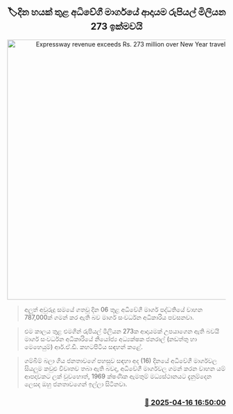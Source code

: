 <p align='center'><b><h2 align='center' title='Expressway revenue exceeds Rs. 273 million over New Year travel period'>🏷දින හයක් තුළ අධිවේගී මාර්ගයේ ආදායම රුපියල් මිලියන 273 ඉක්මවයි</h2></b></p>
<p align='center'><img src='https://helakuru.sgp1.cdn.digitaloceanspaces.com/esana/images/lib/highway[1].jpg' width='600' alt='Expressway revenue exceeds Rs. 273 million over New Year travel period'></p>

> අලුත් අවුරුදු සමයේ ගතවූ දින 06 තුළ අධිවේගී මාර්ග පද්ධතියේ වාහන 787,000ක් ගමන් කර ඇති බව මාර්ග සංවර්ධන අධිකාරිය පවසනවා.

> එම කාලය තුළ එමගින් රුපියල් මිලියන 273ක ආදායමක් උපයාගෙන ඇති බවයි මාර්ග සංවර්ධන අධිකාරියේ නියෝජ්‍ය අධ්‍යක්ෂක ජනරාල් (නඩත්තු හා මෙහෙයුම්) ආර්.ඒ.ඩී. කහටපිටිය සඳහන් ක‍ළේ.

> ගම්බිම් බලා ගිය ජනතාවගේ පහසුව සඳහා අද (16) දිනයේ අධිවේගී මාර්ගවල සියලුම කවුළු විවෘතව තබා ඇති බවද, අධිවේගී මාර්ගවල ගමන් කරන වාහන යම් ආපදාවකට ලක් වුවහොත්, 1969 ක්ෂණික ඇමතුම් මධ්‍යස්ථානයට දැනුම්දෙන ලෙසද ඔහු ජනතාවගෙන් ඉල්ලා සිටිනවා.



<h3 align='right'><a href='https://www.helakuru.lk/esana/p/109267/'>📅 2025-04-16 16:50:00</a></h3>
